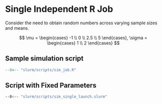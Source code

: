# Single Independent R Job

Consider the need to obtain random numbers across varying sample sizes and means.

$$
\mu = \begin{cases}
-1 \\
0 \\
2.5 \\
5
\end{cases}, \sigma = \begin{cases}
1 \\
2
\end{cases}
$$

## Sample simulation script

```r
--8<-- "slurm/scripts/sim_job.R"
```

## Script with Fixed Parameters

```bash
--8<-- "slurm/scripts/sim_single_launch.slurm"
```

